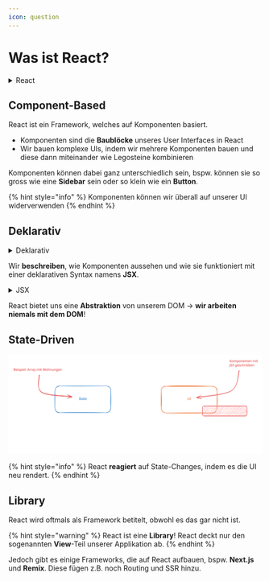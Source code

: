 ```yaml
---
icon: question
---
```


# Was ist React?

<details>

<summary>React</summary>

_Extremely popular **declarative**, **component-based**, **state-driven** JavaScript **library** for building user interfaces, created by Meta._

React eignet sich also besonders für die folgenden zwei Punkte:

1. **Komponenten** basierend auf ihrem aktuellen State auf einer Webpage rendern
2. Die **UI synchron mit dem State halten**, indem es die Seite re-rendert, wenn der State sich ändert

</details>

## Component-Based

React ist ein Framework, welches auf Komponenten basiert.

* Komponenten sind die **Baublöcke** unseres User Interfaces in React
* Wir bauen komplexe UIs, indem wir mehrere Komponenten bauen und diese dann miteinander wie Legosteine kombinieren

Komponenten können dabei ganz unterschiedlich sein, bspw. können sie so gross wie eine **Sidebar** sein oder so klein wie ein **Button**.

{% hint style="info" %}
Komponenten können wir überall auf unserer UI widerverwenden
{% endhint %}

## Deklarativ

<details>

<summary>Deklarativ</summary>

Wir sagen React, wie eine Komponente aussehen soll basierend auf den aktuellen Daten und dem aktuellen Status.

</details>

Wir **beschreiben**, wie Komponenten aussehen und wie sie funktioniert mit einer deklarativen Syntax namens **JSX**.

<details>

<summary>JSX</summary>

Eine Syntax, die HTML, CSS, JavaScript kombiniert und **andere Komponenten** referenzieren kann.

</details>

React bietet uns eine **Abstraktion** von unserem DOM -> **wir arbeiten niemals mit dem DOM**!

## State-Driven

<img src="../.gitbook/assets/file.excalidraw.svg" alt="" class="gitbook-drawing">

{% hint style="info" %}
React **reagiert** auf State-Changes, indem es die UI neu rendert.
{% endhint %}

## Library

React wird oftmals als Framework betitelt, obwohl es das gar nicht ist.

{% hint style="warning" %}
React ist eine **Library**! React deckt nur den sogenannten **View**-Teil unserer Applikation ab.
{% endhint %}

Jedoch gibt es einige Frameworks, die auf React aufbauen, bspw. **Next.js** und **Remix**. Diese fügen z.B. noch Routing und SSR hinzu.

